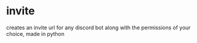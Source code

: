 # invite
creates an invite url for any discord bot along with the permissions of your choice, made in python

